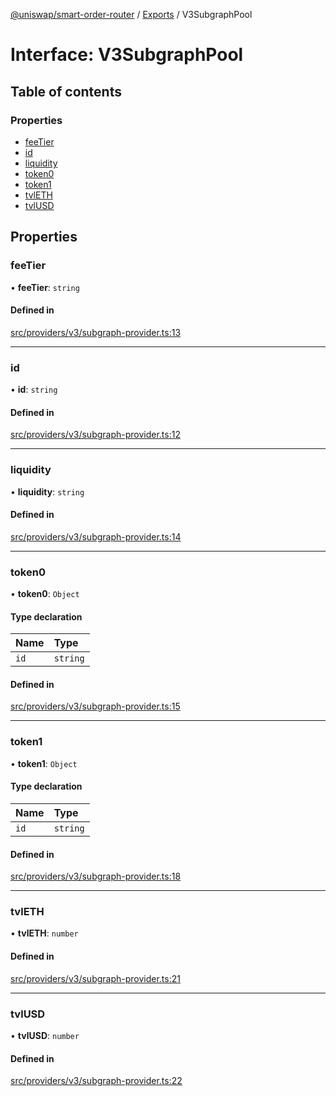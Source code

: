 [@uniswap/smart-order-router](../README.md) / [Exports](../modules.md) / V3SubgraphPool

# Interface: V3SubgraphPool

## Table of contents

### Properties

- [feeTier](V3SubgraphPool.md#feetier)
- [id](V3SubgraphPool.md#id)
- [liquidity](V3SubgraphPool.md#liquidity)
- [token0](V3SubgraphPool.md#token0)
- [token1](V3SubgraphPool.md#token1)
- [tvlETH](V3SubgraphPool.md#tvleth)
- [tvlUSD](V3SubgraphPool.md#tvlusd)

## Properties

### feeTier

• **feeTier**: `string`

#### Defined in

[src/providers/v3/subgraph-provider.ts:13](https://github.com/Uniswap/smart-order-router/blob/10190c3/src/providers/v3/subgraph-provider.ts#L13)

___

### id

• **id**: `string`

#### Defined in

[src/providers/v3/subgraph-provider.ts:12](https://github.com/Uniswap/smart-order-router/blob/10190c3/src/providers/v3/subgraph-provider.ts#L12)

___

### liquidity

• **liquidity**: `string`

#### Defined in

[src/providers/v3/subgraph-provider.ts:14](https://github.com/Uniswap/smart-order-router/blob/10190c3/src/providers/v3/subgraph-provider.ts#L14)

___

### token0

• **token0**: `Object`

#### Type declaration

| Name | Type |
| :------ | :------ |
| `id` | `string` |

#### Defined in

[src/providers/v3/subgraph-provider.ts:15](https://github.com/Uniswap/smart-order-router/blob/10190c3/src/providers/v3/subgraph-provider.ts#L15)

___

### token1

• **token1**: `Object`

#### Type declaration

| Name | Type |
| :------ | :------ |
| `id` | `string` |

#### Defined in

[src/providers/v3/subgraph-provider.ts:18](https://github.com/Uniswap/smart-order-router/blob/10190c3/src/providers/v3/subgraph-provider.ts#L18)

___

### tvlETH

• **tvlETH**: `number`

#### Defined in

[src/providers/v3/subgraph-provider.ts:21](https://github.com/Uniswap/smart-order-router/blob/10190c3/src/providers/v3/subgraph-provider.ts#L21)

___

### tvlUSD

• **tvlUSD**: `number`

#### Defined in

[src/providers/v3/subgraph-provider.ts:22](https://github.com/Uniswap/smart-order-router/blob/10190c3/src/providers/v3/subgraph-provider.ts#L22)
